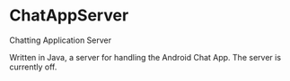 # ChatAppServer
Chatting Application Server

Written in Java, a server for handling the Android Chat App. The server is currently off.
